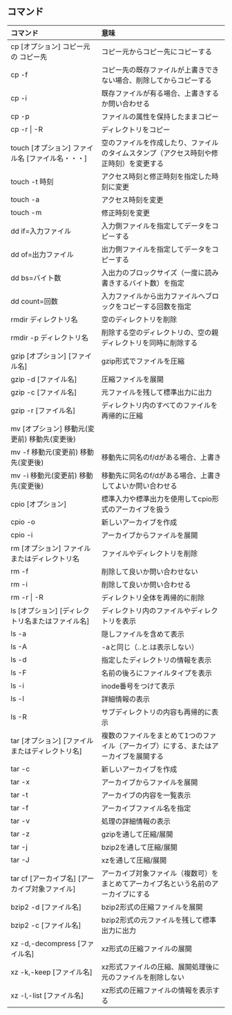  ## コマンド

|コマンド|意味|
|:---|:---|
|cp [オプション] コピー元の コピー先|コピー元からコピー先にコピーする|
|cp -f|コピー先の既存ファイルが上書きできない場合、削除してからコピーする||
|cp -i|既存ファイルが有る場合、上書きするか問い合わせる|
|cp -p|ファイルの属性を保持したままコピー|
|cp -r \| -R|ディレクトリをコピー|
|touch [オプション] ファイル名 [ファイル名・・・]|空のファイルを作成したり、ファイルのタイムスタンプ（アクセス時刻や修正時刻）を変更する|
|touch -t 時刻|アクセス時刻と修正時刻を指定した時刻に変更|
|touch -a|アクセス時刻を変更|
|touch -m|修正時刻を変更||
|dd if=入力ファイル|入力側ファイルを指定してデータをコピーする|
|dd of=出力ファイル|出力側ファイルを指定してデータをコピーする|
|dd bs=バイト数|入出力のブロックサイズ（一度に読み書きするバイト数）を指定|
|dd count=回数|入力ファイルから出力ファイルへブロックをコピーする回数を指定|
|rmdir ディレクトリ名|空のディレクトリを削除|
|rmdir -p ディレクトリ名|削除する空のディレクトリの、空の親ディレクトリを同時に削除する|
|gzip [オプション] [ファイル名]|gzip形式でファイルを圧縮|
|gzip -d [ファイル名]|圧縮ファイルを展開|
|gzip -c [ファイル名]|元ファイルを残して標準出力に出力|
|gzip -r [ファイル名]|ディレクトリ内のすべてのファイルを再帰的に圧縮|
|mv [オプション] 移動元(変更前) 移動先(変更後)||
|mv -f  移動元(変更前) 移動先(変更後)|移動先に同名のf/dがある場合、上書き|
|mv -i  移動元(変更前) 移動先(変更後)|移動先に同名のf/dがある場合、上書きしてよいか問い合わせる|
|cpio [オプション]|標準入力や標準出力を使用してcpio形式のアーカイブを扱う|
|cpio -o |新しいアーカイブを作成|
|cpio -i |アーカイブからファイルを展開|
|rm [オプション] ファイルまたはディレクトリ名|ファイルやディレクトリを削除|
|rm -f|削除して良いか問い合わせない|
|rm -i|削除して良いか問い合わせる|
|rm -r \| -R|ディレクトリ全体を再帰的に削除|
|ls [オプション] [ディレクトリ名またはファイル名]|ディレクトリ内のファイルやディレクトリを表示|
|ls -a|隠しファイルを含めて表示|
|ls -A|-aと同じ（..と.は表示しない）|
|ls -d|指定したディレクトリの情報を表示|
|ls -F|名前の後ろにファイルタイプを表示|
|ls -i|inode番号をつけて表示|
|ls -l|詳細情報の表示|
|ls -R|サブディレクトリの内容も再帰的に表示|
|tar [オプション] [ファイルまたはディレクトリ名]|複数のファイルをまとめて1つのファイル（アーカイブ）にする、またはアーカイブを展開する|
|tar -c|新しいアーカイブを作成|
|tar -x|アーカイブからファイルを展開|
|tar -t|アーカイブの内容を一覧表示|
|tar -f|アーカイブファイル名を指定|
|tar -v|処理の詳細情報の表示|
|tar -z|gzipを通して圧縮/展開|
|tar -j|bzip2を通して圧縮/展開|
|tar -J|xzを通して圧縮/展開|
|tar cf [アーカイブ名] [アーカイブ対象ファイル]|アーカイブ対象ファイル（複数可）をまとめてアーカイブ名という名前のアーカイブにする|
|bzip2 -d [ファイル名]|bzip2形式の圧縮ファイルを展開|
|bzip2 -c [ファイル名]|bzip2形式の元ファイルを残して標準出力に出力|
|xz -d,-decompress [ファイル名]|xz形式の圧縮ファイルの展開|
|xz -k,-keep [ファイル名]|xz形式ファイルの圧縮、展開処理後に元のファイルを削除しない|
|xz -l,-list [ファイル名]|xz形式の圧縮ファイルの情報を表示する|
